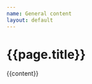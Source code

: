 ```yaml
---
name: General content
layout: default
---
```

<div class="theme-page blog-page padding-bottom-66 general-content {{page.url}}">
	<div class="row gray full-width page-header vertical-align-table">
		<div class="row full-width padding-top-bottom-50 vertical-align-cell">
			<div class="row">
				<div class="page-header-left">
					<h1>{{page.title}}</h1>
				</div>
			</div>
		</div>
	</div>
	<div class="clearfix">
		<div class="row margin-top-70">
			<div class="column column-4-4">
				<div class="description t1">
					{{content}}
				</div>
			</div>
		</div>
	</div>
</div>
